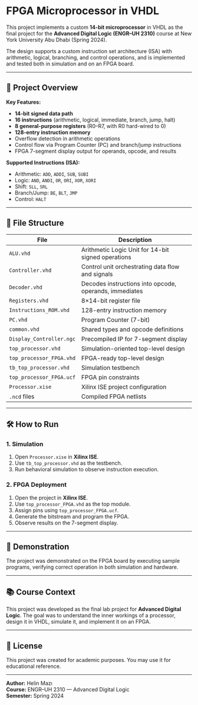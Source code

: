 # FPGA Microprocessor in VHDL

This project implements a custom **14-bit microprocessor** in VHDL as the final project for the **Advanced Digital Logic (ENGR–UH 2310)** course at New York University Abu Dhabi (Spring 2024).

The design supports a custom instruction set architecture (ISA) with arithmetic, logical, branching, and control operations, and is implemented and tested both in simulation and on an FPGA board.

---

## 📜 Project Overview

**Key Features:**
- **14-bit signed data path**
- **16 instructions** (arithmetic, logical, immediate, branch, jump, halt)
- **8 general-purpose registers** (R0–R7, with R0 hard-wired to 0)
- **128-entry instruction memory**
- Overflow detection in arithmetic operations
- Control flow via Program Counter (PC) and branch/jump instructions
- FPGA 7-segment display output for operands, opcode, and results

**Supported Instructions (ISA):**
- Arithmetic: `ADD`, `ADDI`, `SUB`, `SUBI`
- Logic: `AND`, `ANDI`, `OR`, `ORI`, `XOR`, `XORI`
- Shift: `SLL`, `SRL`
- Branch/Jump: `BE`, `BLT`, `JMP`
- Control: `HALT`

---

## 📂 File Structure

| File | Description |
|------|-------------|
| `ALU.vhd` | Arithmetic Logic Unit for 14-bit signed operations |
| `Controller.vhd` | Control unit orchestrating data flow and signals |
| `Decoder.vhd` | Decodes instructions into opcode, operands, immediates |
| `Registers.vhd` | 8×14-bit register file |
| `Instructions_ROM.vhd` | 128-entry instruction memory |
| `PC.vhd` | Program Counter (7-bit) |
| `common.vhd` | Shared types and opcode definitions |
| `Display_Controller.ngc` | Precompiled IP for 7-segment display |
| `top_processor.vhd` | Simulation-oriented top-level design |
| `top_processor_FPGA.vhd` | FPGA-ready top-level design |
| `tb_top_processor.vhd` | Simulation testbench |
| `top_processor_FPGA.ucf` | FPGA pin constraints |
| `Processor.xise` | Xilinx ISE project configuration |
| `.ncd` files | Compiled FPGA netlists |

---

## 🛠 How to Run

### 1. Simulation
1. Open `Processor.xise` in **Xilinx ISE**.
2. Use `tb_top_processor.vhd` as the testbench.
3. Run behavioral simulation to observe instruction execution.

### 2. FPGA Deployment
1. Open the project in **Xilinx ISE**.
2. Use `top_processor_FPGA.vhd` as the top module.
3. Assign pins using `top_processor_FPGA.ucf`.
4. Generate the bitstream and program the FPGA.
5. Observe results on the 7-segment display.

---

## 📸 Demonstration

The project was demonstrated on the FPGA board by executing sample programs, verifying correct operation in both simulation and hardware.

---

## 📚 Course Context

This project was developed as the final lab project for **Advanced Digital Logic**. The goal was to understand the inner workings of a processor, design it in VHDL, simulate it, and implement it on an FPGA.

---

## 📜 License
This project was created for academic purposes. You may use it for educational reference.

---

**Author:** Helin Mazı  
**Course:** ENGR–UH 2310 — Advanced Digital Logic  
**Semester:** Spring 2024  
